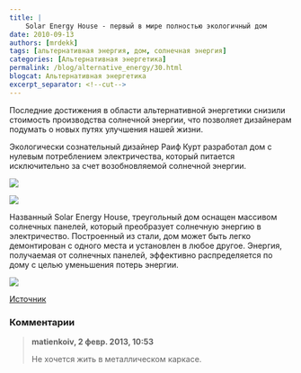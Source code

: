 ```yaml
---
title: |
    Solar Energy House - первый в мире полностью экологичный дом
date: 2010-09-13
authors: [mrdekk]
tags: [альтернативная энергия, дом, солнечная энергия]
categories: [Альтернативная энергетика]
permalink: /blog/alternative_energy/30.html
blogcat: Альтернативная энергетика
excerpt_separator: <!--cut-->
---
```


Последние достижения в области альтернативной энергетики снизили стоимость производства солнечной энергии, что позволяет дизайнерам подумать о новых путях улучшения нашей жизни.

Экологически сознательный дизайнер Раиф Курт разработал дом с нулевым потреблением электричества, который питается исключительно за счет возобновляемой солнечной энергии.


![](http://itw66.ru/uploads/images/00/00/01/2010/09/13/5db9fc.jpg)



<!--cut-->



![](http://itw66.ru/uploads/images/00/00/01/2010/09/13/a568d2.jpg)


Названный Solar Energy House, треугольный дом оснащен массивом солнечных панелей, который преобразует солнечную энергию в электричество. Построенный из стали, дом может быть легко демонтирован с одного места и установлен в любое другое. Энергия, получаемая от солнечных панелей, эффективно распределяется по дому с целью уменьшения потерь энергии.


![](http://itw66.ru/uploads/images/00/00/01/2010/09/13/07549c.jpg)


[Источник](http://infuture.ru/article/3598)

### Комментарии

>**matienkoiv, 2 февр. 2013, 10:53**
>
>Не хочется жить в металлическом каркасе.
